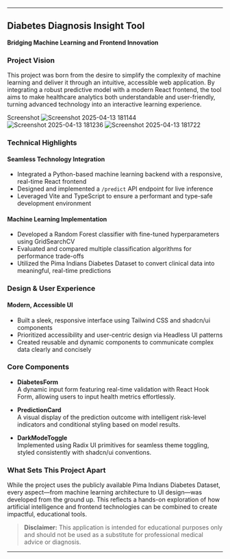 
---

## **Diabetes Diagnosis Insight Tool**  
**Bridging Machine Learning and Frontend Innovation**

### **Project Vision**  
This project was born from the desire to simplify the complexity of machine learning and deliver it through an intuitive, accessible web application. By integrating a robust predictive model with a modern React frontend, the tool aims to make healthcare analytics both understandable and user-friendly, turning advanced technology into an interactive learning experience.

Screenshot
![Screenshot 2025-04-13 181144](https://github.com/user-attachments/assets/7b41d5a9-ae74-4869-b946-03f303518102)
![Screenshot 2025-04-13 181236](https://github.com/user-attachments/assets/d2a3b9fe-17ea-4ba2-a857-205cc759129f)
![Screenshot 2025-04-13 181722](https://github.com/user-attachments/assets/d3ff8377-00eb-4b49-8381-a6670f032d5f)



### **Technical Highlights**

#### **Seamless Technology Integration**
- Integrated a Python-based machine learning backend with a responsive, real-time React frontend  
- Designed and implemented a `/predict` API endpoint for live inference  
- Leveraged Vite and TypeScript to ensure a performant and type-safe development environment

#### **Machine Learning Implementation**
- Developed a Random Forest classifier with fine-tuned hyperparameters using GridSearchCV  
- Evaluated and compared multiple classification algorithms for performance trade-offs  
- Utilized the Pima Indians Diabetes Dataset to convert clinical data into meaningful, real-time predictions

### **Design & User Experience**

#### **Modern, Accessible UI**
- Built a sleek, responsive interface using Tailwind CSS and shadcn/ui components  
- Prioritized accessibility and user-centric design via Headless UI patterns  
- Created reusable and dynamic components to communicate complex data clearly and concisely

### **Core Components**

- **DiabetesForm**  
  A dynamic input form featuring real-time validation with React Hook Form, allowing users to input health metrics effortlessly.

- **PredictionCard**  
  A visual display of the prediction outcome with intelligent risk-level indicators and conditional styling based on model results.

- **DarkModeToggle**  
  Implemented using Radix UI primitives for seamless theme toggling, styled consistently with shadcn/ui conventions.

### **What Sets This Project Apart**  
While the project uses the publicly available Pima Indians Diabetes Dataset, every aspect—from machine learning architecture to UI design—was developed from the ground up. This reflects a hands-on exploration of how artificial intelligence and frontend technologies can be combined to create impactful, educational tools.

> **Disclaimer:** This application is intended for educational purposes only and should not be used as a substitute for professional medical advice or diagnosis.

---

